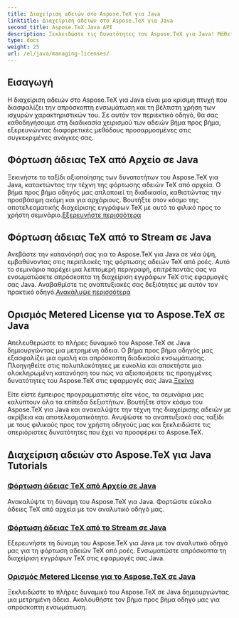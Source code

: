 ```yaml
---
title: Διαχείριση αδειών στο Aspose.TeX για Java
linktitle: Διαχείριση αδειών στο Aspose.TeX για Java
second_title: Aspose.TeX Java API
description: Ξεκλειδώστε τις δυνατότητες του Aspose.TeX για Java! Μάθετε να διαχειρίζεστε τις άδειες χωρίς κόπο - φορτώστε από αρχείο, ροή ή ρυθμίστε μια μετρημένη άδεια με τους αναλυτικούς οδηγούς μας.
type: docs
weight: 25
url: /el/java/managing-licenses/
---
```


## Εισαγωγή 

Η διαχείριση αδειών στο Aspose.TeX για Java είναι μια κρίσιμη πτυχή που διασφαλίζει την απρόσκοπτη ενσωμάτωση και τη βέλτιστη χρήση των ισχυρών χαρακτηριστικών του. Σε αυτόν τον περιεκτικό οδηγό, θα σας καθοδηγήσουμε στη διαδικασία χειρισμού των αδειών βήμα προς βήμα, εξερευνώντας διαφορετικές μεθόδους προσαρμοσμένες στις συγκεκριμένες ανάγκες σας.

## Φόρτωση άδειας TeX από Αρχείο σε Java

Ξεκινήστε το ταξίδι αξιοποίησης των δυνατοτήτων του Aspose.TeX για Java, κατακτώντας την τέχνη της φόρτωσης αδειών TeX από αρχεία. Ο βήμα προς βήμα οδηγός μας απλοποιεί τη διαδικασία, καθιστώντας την προσβάσιμη ακόμη και για αρχάριους. Βουτήξτε στον κόσμο της αποτελεσματικής διαχείρισης εγγράφων TeX με αυτό το φιλικό προς το χρήστη σεμινάριο.[Εξερευνήστε περισσότερα](./load-license-from-file/)

## Φόρτωση άδειας TeX από το Stream σε Java

 Ανεβάστε την κατανόησή σας για το Aspose.TeX για Java σε νέα ύψη, εμβαθύνοντας στις περιπλοκές της φόρτωσης αδειών TeX από ροές. Αυτό το σεμινάριο παρέχει μια λεπτομερή περιγραφή, επιτρέποντάς σας να ενσωματώσετε απρόσκοπτα τη διαχείριση εγγράφων TeX στις εφαρμογές σας Java. Αναβαθμίστε τις αναπτυξιακές σας δεξιότητες με αυτόν τον πρακτικό οδηγό.[Ανακάλυψε περισσότερα](./load-license-from-stream/)

## Ορισμός Metered License για το Aspose.TeX σε Java

Απελευθερώστε το πλήρες δυναμικό του Aspose.TeX σε Java δημιουργώντας μια μετρημένη άδεια. Ο βήμα προς βήμα οδηγός μας εξασφαλίζει μια ομαλή και απρόσκοπτη διαδικασία ενσωμάτωσης. Πλοηγηθείτε στις πολυπλοκότητες με ευκολία και αποκτήστε μια ολοκληρωμένη κατανόηση του πώς να αξιοποιήσετε τις προηγμένες δυνατότητες του Aspose.TeX στις εφαρμογές σας Java.[Ξεκίνα](./set-metered-license/)

Είτε είστε έμπειρος προγραμματιστής είτε νέος, τα σεμινάρια μας καλύπτουν όλα τα επίπεδα δεξιοτήτων. Βουτήξτε στον κόσμο του Aspose.TeX για Java και ανακαλύψτε την τέχνη της διαχείρισης αδειών με ακρίβεια και αποτελεσματικότητα. Ανυψώστε το αναπτυξιακό σας ταξίδι με τους φιλικούς προς τον χρήστη οδηγούς μας και ξεκλειδώστε τις απεριόριστες δυνατότητες που έχει να προσφέρει το Aspose.TeX.
## Διαχείριση αδειών στο Aspose.TeX για Java Tutorials
### [Φόρτωση άδειας TeX από Αρχείο σε Java](./load-license-from-file/)
Ανακαλύψτε τη δύναμη του Aspose.TeX για Java. Φορτώστε εύκολα άδειες TeX από αρχεία με τον αναλυτικό οδηγό μας.
### [Φόρτωση άδειας TeX από το Stream σε Java](./load-license-from-stream/)
Εξερευνήστε τη δύναμη του Aspose.TeX για Java με τον αναλυτικό οδηγό μας για τη φόρτωση αδειών TeX από ροές. Ενσωματώστε απρόσκοπτα τη διαχείριση εγγράφων TeX στις εφαρμογές σας Java.
### [Ορισμός Metered License για το Aspose.TeX σε Java](./set-metered-license/)
Ξεκλειδώστε το πλήρες δυναμικό του Aspose.TeX σε Java δημιουργώντας μια μετρημένη άδεια. Ακολουθήστε τον βήμα προς βήμα οδηγό μας για απρόσκοπτη ενσωμάτωση.